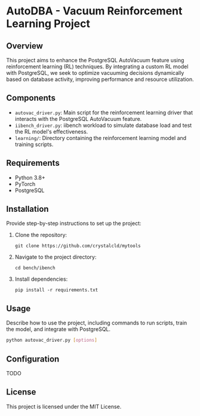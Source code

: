# AutoDBA - Vacuum Reinforcement Learning Project

## Overview
This project aims to enhance the PostgreSQL AutoVacuum feature using reinforcement learning (RL) techniques. By integrating a custom RL model with PostgreSQL, we seek to optimize vacuuming decisions dynamically based on database activity, improving performance and resource utilization.

## Components
- `autovac_driver.py`: Main script for the reinforcement learning driver that interacts with the PostgreSQL AutoVacuum feature.
- `iibench_driver.py`: iibench workload to simulate database load and test the RL model's effectiveness.
- `learning/`: Directory containing the reinforcement learning model and training scripts.

## Requirements
- Python 3.8+
- PyTorch
- PostgreSQL

## Installation
Provide step-by-step instructions to set up the project:

1. Clone the repository:
   ```
   git clone https://github.com/crystalcld/mytools
   ```
2. Navigate to the project directory:
   ```
   cd bench/ibench
   ```
3. Install dependencies:
   ```
   pip install -r requirements.txt
   ```

## Usage
Describe how to use the project, including commands to run scripts, train the model, and integrate with PostgreSQL.

```bash
python autovac_driver.py [options]
```

## Configuration
TODO

## License

This project is licensed under the MIT License.
